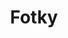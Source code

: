 ---
title: Fotky
permalink: false
translationKey: "apolloPictures"
eleventyNavigation:
  key: Fotky
  parent: Apollo
  order: 3
---